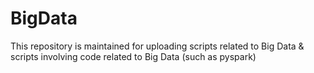 # BigData
This repository is maintained for uploading scripts related to Big Data & scripts involving code related to Big Data (such as pyspark)
